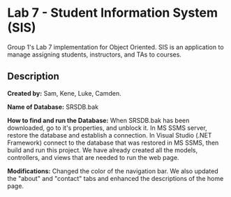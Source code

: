 # Lab 7 - Student Information System (SIS)
Group 1's Lab 7 implementation for Object Oriented. SIS is an application to manage assigning students, instructors, and TAs to courses.

## Description
**Created by:** Sam, Kene, Luke, Camden.

**Name of Database:** SRSDB.bak

**How to find and run the Database:** When SRSDB.bak has been downloaded, go to it's properties, and unblock it. In MS SSMS server, restore the database and establish a connection. In Visual Studio (.NET Framework) connect to the database that was restored in MS SSMS, then build and run this project. We have already created all the models, controllers, and views that are needed to run the web page.

**Modifications:** Changed the color of the navigation bar. We also updated the "about" and "contact" tabs and enhanced the descriptions of the home page.


<div
    class="mask"
    style="
      background: linear-gradient(
        45deg,
        hsla(168, 85%, 52%, 0.5),
        hsla(263, 88%, 45%, 0.5) 100%
      );
    "
  ></div>
